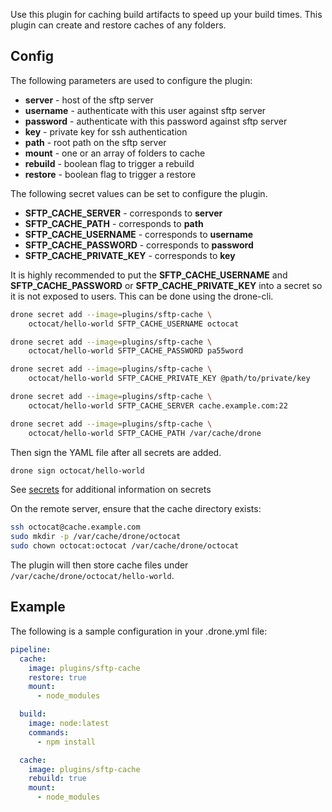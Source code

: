 Use this plugin for caching build artifacts to speed up your build times. This
plugin can create and restore caches of any folders.

## Config

The following parameters are used to configure the plugin:

* **server** - host of the sftp server
* **username** - authenticate with this user against sftp server
* **password** - authenticate with this password against sftp server
* **key** - private key for ssh authentication
* **path** - root path on the sftp server
* **mount** - one or an array of folders to cache
* **rebuild** - boolean flag to trigger a rebuild
* **restore** - boolean flag to trigger a restore

The following secret values can be set to configure the plugin.

* **SFTP_CACHE_SERVER** - corresponds to **server**
* **SFTP_CACHE_PATH** - corresponds to **path**
* **SFTP_CACHE_USERNAME** - corresponds to **username**
* **SFTP_CACHE_PASSWORD** - corresponds to **password**
* **SFTP_CACHE_PRIVATE_KEY** - corresponds to **key**

It is highly recommended to put the **SFTP_CACHE_USERNAME** and
**SFTP_CACHE_PASSWORD** or **SFTP_CACHE_PRIVATE_KEY** into a secret so it is
not exposed to users. This can be done using the drone-cli.

```bash
drone secret add --image=plugins/sftp-cache \
    octocat/hello-world SFTP_CACHE_USERNAME octocat

drone secret add --image=plugins/sftp-cache \
    octocat/hello-world SFTP_CACHE_PASSWORD pa55word

drone secret add --image=plugins/sftp-cache \
    octocat/hello-world SFTP_CACHE_PRIVATE_KEY @path/to/private/key

drone secret add --image=plugins/sftp-cache \
    octocat/hello-world SFTP_CACHE_SERVER cache.example.com:22

drone secret add --image=plugins/sftp-cache \
    octocat/hello-world SFTP_CACHE_PATH /var/cache/drone
```

Then sign the YAML file after all secrets are added.

```bash
drone sign octocat/hello-world
```

See [secrets](http://readme.drone.io/0.5/usage/secrets/) for additional
information on secrets

On the remote server, ensure that the cache directory exists:

```bash
ssh octocat@cache.example.com
sudo mkdir -p /var/cache/drone/octocat
sudo chown octocat:octocat /var/cache/drone/octocat
```

The plugin will then store cache files under
`/var/cache/drone/octocat/hello-world`.

## Example

The following is a sample configuration in your .drone.yml file:

```yaml
pipeline:
  cache:
    image: plugins/sftp-cache
    restore: true
  	mount:
  	  - node_modules

  build:
    image: node:latest
    commands:
      - npm install

  cache:
    image: plugins/sftp-cache
    rebuild: true
  	mount:
  	  - node_modules
```
